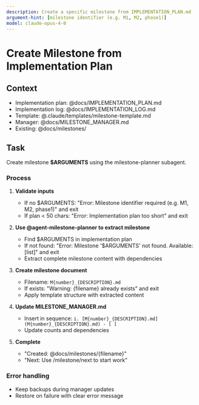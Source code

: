 ```yaml
---
description: Create a specific milestone from IMPLEMENTATION_PLAN.md
argument-hint: [milestone identifier (e.g. M1, M2, phase1)]
model: claude-opus-4-0
---
```


# Create Milestone from Implementation Plan

## Context

- Implementation plan: @docs/IMPLEMENTATION_PLAN.md
- Implementation log: @docs/IMPLEMENTATION_LOG.md
- Template: @.claude/templates/milestone-template.md
- Manager: @docs/MILESTONE_MANAGER.md
- Existing: @docs/milestones/

## Task

Create milestone **$ARGUMENTS** using the milestone-planner subagent.

### Process

1. **Validate inputs**
   - If no $ARGUMENTS: "Error: Milestone identifier required (e.g. M1, M2, phase1)" and exit
   - If plan < 50 chars: "Error: Implementation plan too short" and exit

2. **Use @agent-milestone-planner to extract milestone**
   - Find $ARGUMENTS in implementation plan
   - If not found: "Error: Milestone '$ARGUMENTS' not found. Available: [list]" and exit
   - Extract complete milestone content with dependencies

3. **Create milestone document**
   - Filename: `M{number}_{DESCRIPTION}.md`
   - If exists: "Warning: {filename} already exists" and exit
   - Apply template structure with extracted content

4. **Update MILESTONE_MANAGER.md**
   - Insert in sequence: `i. [M{number}_{DESCRIPTION}.md](M{number}_{DESCRIPTION}.md) - [ ]`
   - Update counts and dependencies

5. **Complete**
   - "Created: @docs/milestones/{filename}"
   - "Next: Use /milestone/next to start work"

### Error handling
- Keep backups during manager updates
- Restore on failure with clear error message